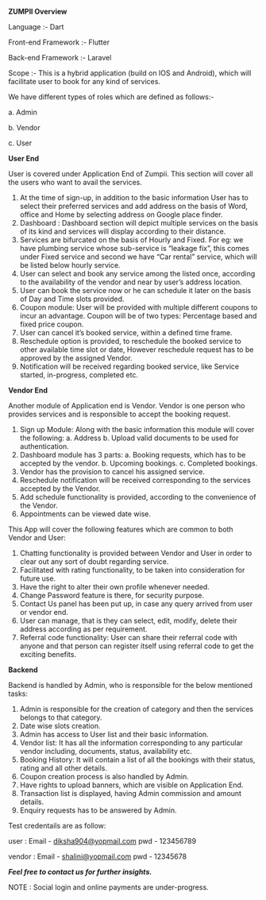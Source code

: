 **ZUMPII Overview**
 
Language :- Dart

Front-end Framework :- Flutter

Back-end Framework :- Laravel

Scope :- This is a hybrid application (build on IOS and Android), which will facilitate user to book for any kind of services.

We have different types of roles which are defined as follows:-

  a. Admin
  
  b. Vendor
  
  c. User
 
**User End**

User is covered under Application End of Zumpii. This section will cover all the users who want to avail the services.
1. At the time of sign-up, in addition to the basic information User has to select their preferred services and add address on the basis of Word, office and Home by selecting address on Google place finder.
2. Dashboard : Dashboard section will depict multiple services on the basis of its kind and services will display according to their distance.
3. Services are bifurcated on the basis of Hourly and Fixed. For eg: we have plumbing service whose sub-service is “leakage fix”, this comes under Fixed service and second we have “Car rental” service, which will be listed below hourly service.
4. User can select and book any service among the listed once, according to the availability of the vendor and near by user’s address location. 
5. User can book the service now or he can schedule it later on the basis of Day and Time slots provided.
6. Coupon module: User will be provided with multiple different coupons to incur an advantage. Coupon will be of two types: Percentage based and fixed price coupon.
7. User can cancel it’s booked service, within a defined time frame.
8. Reschedule option is provided, to reschedule the booked service to other available time slot or date, However reschedule request has to be approved by the assigned Vendor.
9. Notification will be received regarding booked service, like Service started, in-progress, completed etc.

**Vendor End**

Another module of Application end is Vendor. Vendor is one person who provides services and is responsible to accept the booking request.
1. Sign up Module: Along with the basic information this module will cover the following:
    a. Address
    b. Upload valid documents to be used for authentication.
2. Dashboard module has 3 parts:
    a. Booking requests, which has to be accepted by the vendor.
    b. Upcoming bookings.
    c. Completed bookings.
3. Vendor has the provision to cancel his assigned service.
4. Reschedule notification will be received corresponding to the services accepted by the Vendor.
5. Add schedule functionality is provided, according to the convenience of the Vendor.
6. Appointments can be viewed date wise.

This App will cover the following features which are common to both Vendor and User:

1. Chatting functionality is provided between Vendor and User in order to clear out any sort of doubt regarding service.
2. Facilitated with rating functionality, to be taken into consideration for future use.
3. Have the right to alter their own profile whenever needed. 
4. Change Password feature is there, for security purpose.
5. Contact Us panel has been put up, in case any query arrived from user or vendor end.
6. User can manage, that is they can select, edit, modify, delete their address according as per requirement.
7. Referral code functionality: User can share their referral code with anyone and that person can register itself using referral code to get the exciting benefits.

**Backend**

Backend is handled by Admin, who is responsible for the below mentioned tasks:
1. Admin is responsible for the creation of category and then the services belongs to that category.
2. Date wise slots creation.
3. Admin has access to User list and their basic information.
4. Vendor list: It has all the information corresponding to any particular vendor  including, documents, status, availability etc.
5. Booking History: It will contain a list of all the bookings with their status, rating and all other details.
6. Coupon creation process is also handled by Admin.
7. Have rights to upload banners, which are visible on Application End.
8. Transaction list is displayed, having Admin commission and amount details.
9. Enquiry requests has to be answered by Admin.


Test credentails are as follow:

user :
Email - diksha904@yopmail.com
pwd - 123456789

vendor :
Email - shalini@yopmail.com
pwd - 12345678


***Feel free to contact us for further insights.***


NOTE : Social login and online payments are under-progress.


